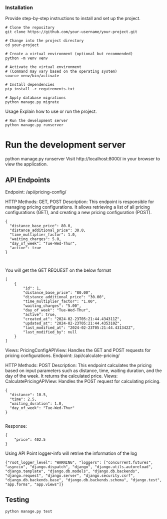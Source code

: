 ### Installation

Provide step-by-step instructions to install and set up the project.

```
# Clone the repository
git clone https://github.com/your-username/your-project.git

# Change into the project directory
cd your-project

# Create a virtual environment (optional but recommended)
python -m venv venv

# Activate the virtual environment
# (Command may vary based on the operating system)
source venv/bin/activate

# Install dependencies
pip install -r requirements.txt

# Apply database migrations
python manage.py migrate

```

Usage
Explain how to use or run the project.

```
# Run the development server
python manage.py runserver
```

# Run the development server

python manage.py runserver
Visit http://localhost:8000/ in your browser to view the application.

## API Endpoints

Endpoint: /api/pricing-config/

HTTP Methods: GET, POST
Description: This endpoint is responsible for managing pricing configurations. It allows retrieving a list of all pricing configurations (GET), and creating a new pricing configuration (POST).

```
{
  "distance_base_price": 80.0,
  "distance_additional_price": 30.0,
  "time_multiplier_factor": 1.0,
  "waiting_charges": 5.0,
  "day_of_week": "Tue-Wed-Thur",
  "active": true
}



```

You will get the GET REQUEST on the below format

```
[
    {
        "id": 1,
        "distance_base_price": "80.00",
        "distance_additional_price": "30.00",
        "time_multiplier_factor": "1.00",
        "waiting_charges": "5.00",
        "day_of_week": "Tue-Wed-Thur",
        "active": true,
        "created_at": "2024-02-23T05:21:44.434311Z",
        "updated_at": "2024-02-23T05:21:44.435310Z",
        "last_modified_at": "2024-02-23T05:21:44.431342Z",
        "last_modified_by": null
    }
]

```

Views:
PricingConfigAPIView: Handles the GET and POST requests for pricing configurations.
Endpoint: /api/calculate-pricing/

HTTP Methods: POST
Description: This endpoint calculates the pricing based on input parameters such as distance, time, waiting duration, and the day of the week. It returns the calculated price.
Views:
CalculatePricingAPIView: Handles the POST request for calculating pricing.

```
{
  "distance": 10.5,
  "time": 2.5,
  "waiting_duration": 1.0,
  "day_of_week": "Tue-Wed-Thur"
}


```

Response:

```
{
    "price": 402.5
}

```

Using API Point logger-info will retrive the information of the log

```
{"root_logger_level": "WARNING", "loggers": ["concurrent.futures", "asyncio", "django.dispatch", "django", "django.utils.autoreload", "django.template", "django.db.models", "django.db.backends", "django.request", "django.server", "django.security.csrf", "django.db.backends.base", "django.db.backends.schema", "django.test", "app.forms", "app.views"]}

```
## Testing

```
python manage.py test
```
